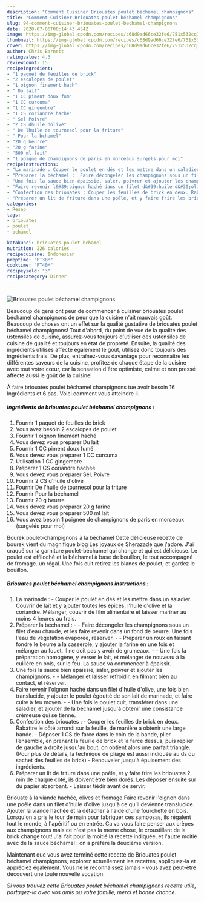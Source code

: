 ```yaml
---
description: "Comment Cuisiner Briouates poulet béchamel champignons"
title: "Comment Cuisiner Briouates poulet béchamel champignons"
slug: 94-comment-cuisiner-briouates-poulet-bechamel-champignons
date: 2020-07-06T00:14:43.454Z
image: https://img-global.cpcdn.com/recipes/c68d9ad66ce32fe6/751x532cq70/briouates-poulet-bechamel-champignons-photo-principale-de-la-recette.jpg
thumbnail: https://img-global.cpcdn.com/recipes/c68d9ad66ce32fe6/751x532cq70/briouates-poulet-bechamel-champignons-photo-principale-de-la-recette.jpg
cover: https://img-global.cpcdn.com/recipes/c68d9ad66ce32fe6/751x532cq70/briouates-poulet-bechamel-champignons-photo-principale-de-la-recette.jpg
author: Chris Barnett
ratingvalue: 4.3
reviewcount: 15
recipeingredient:
- "1 paquet de feuilles de brick"
- "2 escalopes de poulet"
- "1 oignon finement hach"
- " Du lait"
- "1 CC piment doux fum"
- "1 CC curcuma"
- "1 CC gingembre"
- "1 CS coriandre hache"
- " Sel Poivre"
- "2 CS dhuile dolive"
- " De lhuile de tournesol pour la friture"
- " Pour la bchamel"
- "20 g beurre"
- "20 g farine"
- "500 ml lait"
- "1 poigne de champignons de paris en morceaux surgels pour moi"
recipeinstructions:
- "La marinade : Couper le poulet en dés et les mettre dans un saladier. Couvrir de lait et y ajouter toutes les épices, l&#39;huile d&#39;olive et la coriandre. Mélanger, couvrir de film alimentaire et laisser mariner au moins 4 heures au frais."
- "Préparer la béchamel :  Faire décongeler les champignons sous un filet d&#39;eau chaude, et les faire revenir dans un fond de beurre. Une fois l&#39;eau de végétation évaporée, réserver.  Préparer un roux en faisant fondre le beurre à la casserole, y ajouter la farine en une fois et mélanger au fouet. Il ne doit pas y avoir de grumeaux.   Une fois la préparation homogène, y verser le lait, et mélanger de nouveau à la cuillère en bois, sur le feu. La sauce va commencer à épaissir."
- "Une fois la sauce bien épaissie, saler, poivrer et ajouter les champignons.  Mélanger et laisser refroidir, en filmant bien au contact, et réserver."
- "Faire revenir l&#39;oignon haché dans un filet d&#39;huile d&#39;olive, une fois bien translucide, y ajouter le poulet égoutté de son lait de marinade, et faire cuire à feu moyen.  Une fois le poulet cuit, transférer dans une saladier, et ajouter de la béchamel jusqu&#39;à obtenir une consistance crémeuse qui se tienne."
- "Confection des briouates : Couper les feuilles de brick en deux. Rabattre le côté arrondi sur la feuille, de manière a obtenir une large bande. Déposer 1 CS de farce dans le coin de la bande, plier l’ensemble, en prenant la feuille de brick et la farce dessus, puis replier de gauche à droite jusqu&#39;au bout, on obtient alors une parfait triangle. (Pour plus de détails, la technique de pliage est aussi indiquée au ds du sachet des feuilles de brick) Renouveler jusqu&#39;à épuisement des ingrédients."
- "Préparer un lit de friture dans une poêle, et y faire frire les briouates 2 min de chaque côté, ils doivent être bien dorés. Les déposer ensuite sur du papier absorbant. Laisser tiédir avant de servir."
categories:
- Resep
tags:
- briouates
- poulet
- bchamel

katakunci: briouates poulet bchamel 
nutrition: 226 calories
recipecuisine: Indonesian
preptime: "PT38M"
cooktime: "PT40M"
recipeyield: "3"
recipecategory: Dinner

---
```



![Briouates poulet béchamel champignons](https://img-global.cpcdn.com/recipes/c68d9ad66ce32fe6/751x532cq70/briouates-poulet-bechamel-champignons-photo-principale-de-la-recette.jpg)

Beaucoup de gens ont peur de commencer à cuisiner briouates poulet béchamel champignons de peur que la cuisine n'ait mauvais goût. Beaucoup de choses ont un effet sur la qualité gustative de briouates poulet béchamel champignons! Tout d'abord, du point de vue de la qualité des ustensiles de cuisine, assurez-vous toujours d'utiliser des ustensiles de cuisine de qualité et toujours en état de propreté. Ensuite, la qualité des ingrédients utilisés affecte également le goût, utilisez donc toujours des ingrédients frais. De plus, entraînez-vous davantage pour reconnaître les différentes saveurs de la cuisine, profitez de chaque étape de la cuisine avec tout votre cœur, car la sensation d'être optimiste, calme et non pressé affecte aussi le goût de la cuisine!

<!--inarticleads1-->

À faire briouates poulet béchamel champignons tue avoir besoin 16 Ingrédients et 6 pas. Voici comment vous atteindre il.

##### Ingrédients de briouates poulet béchamel champignons :

1. Fournir 1 paquet de feuilles de brick
1. Vous avez besoin 2 escalopes de poulet
1. Fournir 1 oignon finement haché
1. Vous devez vous préparer  Du lait
1. Fournir 1 CC piment doux fumé
1. Vous devez vous préparer 1 CC curcuma
1. Utilisation 1 CC gingembre
1. Préparer 1 CS coriandre hachée
1. Vous devez vous préparer  Sel, Poivre
1. Fournir 2 CS d&#39;huile d&#39;olive
1. Fournir  De l&#39;huile de tournesol pour la friture
1. Fournir  Pour la béchamel
1. Fournir 20 g beurre
1. Vous devez vous préparer 20 g farine
1. Vous devez vous préparer 500 ml lait
1. Vous avez besoin 1 poignée de champignons de paris en morceaux (surgelés pour moi)


Bourek poulet-champignons à la béchamel Cette délicieuse recette de bourek vient du magnifique blog Les joyaux de Sherazade que j&#39;adore. J&#39;ai craqué sur la garniture poulet-béchamel qui change et qui est délicieuse. Le poulet est effiloché et la béchamel à base de bouillon, le tout accompagné de fromage. un régal. Une fois cuit retirez les blancs de poulet, et gardez le bouillon. 

<!--inarticleads2-->

##### Briouates poulet béchamel champignons instructions :

1. La marinade : - Couper le poulet en dés et les mettre dans un saladier. Couvrir de lait et y ajouter toutes les épices, l&#39;huile d&#39;olive et la coriandre. Mélanger, couvrir de film alimentaire et laisser mariner au moins 4 heures au frais.
1. Préparer la béchamel : -  - Faire décongeler les champignons sous un filet d&#39;eau chaude, et les faire revenir dans un fond de beurre. Une fois l&#39;eau de végétation évaporée, réserver. -  - Préparer un roux en faisant fondre le beurre à la casserole, y ajouter la farine en une fois et mélanger au fouet. Il ne doit pas y avoir de grumeaux.  -  - Une fois la préparation homogène, y verser le lait, et mélanger de nouveau à la cuillère en bois, sur le feu. La sauce va commencer à épaissir.
1. Une fois la sauce bien épaissie, saler, poivrer et ajouter les champignons. -  - Mélanger et laisser refroidir, en filmant bien au contact, et réserver.
1. Faire revenir l&#39;oignon haché dans un filet d&#39;huile d&#39;olive, une fois bien translucide, y ajouter le poulet égoutté de son lait de marinade, et faire cuire à feu moyen. -  - Une fois le poulet cuit, transférer dans une saladier, et ajouter de la béchamel jusqu&#39;à obtenir une consistance crémeuse qui se tienne.
1. Confection des briouates : - Couper les feuilles de brick en deux. Rabattre le côté arrondi sur la feuille, de manière a obtenir une large bande. - Déposer 1 CS de farce dans le coin de la bande, plier l’ensemble, en prenant la feuille de brick et la farce dessus, puis replier de gauche à droite jusqu&#39;au bout, on obtient alors une parfait triangle. (Pour plus de détails, la technique de pliage est aussi indiquée au ds du sachet des feuilles de brick) - Renouveler jusqu&#39;à épuisement des ingrédients.
1. Préparer un lit de friture dans une poêle, et y faire frire les briouates 2 min de chaque côté, ils doivent être bien dorés. Les déposer ensuite sur du papier absorbant. - Laisser tiédir avant de servir.


Briouate à la viande hachée, olives et fromage Faire revenir l&#39;oignon dans une poêle dans un filet d&#39;huile d&#39;olive jusqu&#39;à ce qu&#39;il devienne translucide. Ajouter la viande hachée et la détacher à l&#39;aide d&#39;une fourchette en bois. Lorsqu&#39;on a pris le tour de main pour fabriquer ces samoosas, ils régalent tout le monde, à l&#39;apéritif ou en entrée. Ca va vous faire penser aux crèpes aux champignons mais ce n&#39;est pas la meme chose, le croustillant de la brick change tout! J&#39;ai fait pour la moitié la recette indiquée, et l&#39;autre moitié avec de la sauce béchamel : on a préféré la deuxième version. 

<!--inarticleads1-->

<p>
Maintenant que vous avez terminé cette recette de Briouates poulet béchamel champignons, explorez actuellement les recettes, appliquez-la et appréciez également. Vous ne le reconnaissez jamais - vous avez peut-être découvert une toute nouvelle vocation.
</p>

<p>
<i>Si vous trouvez cette Briouates poulet béchamel champignons recette utile, partagez-la avec vos amis ou votre famille, merci et bonne chance.</i>
</p>

